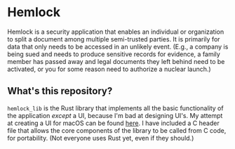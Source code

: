 # Hemlock

Hemlock is a security application that enables an individual or organization to split a document among multiple semi-trusted parties. 
It is primarily for data that only needs to be accessed in an unlikely event. (E.g., a company is being sued and needs to produce 
sensitive records for evidence, a family member has passed away and legal documents they left behind need to be activated, or 
you for some reason need to authorize a nuclear launch.)

## What's this repository?

`hemlock_lib` is the Rust library that implements all the basic functionality of the application *except* a UI, because I'm bad at designing UI's.
My attempt at creating a UI for macOS can be found [here](https://github.com/SylvanM/Hemlock). I have included a C header file that allows the core
components of the library to be called from C code, for portability. (Not everyone uses Rust yet, even if they should.)



